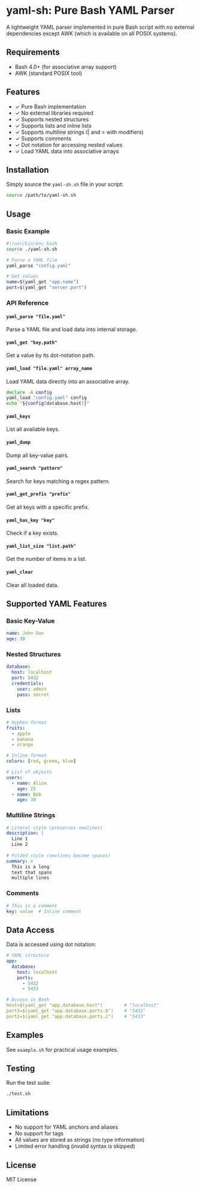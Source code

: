 # yaml-sh: Pure Bash YAML Parser

A lightweight YAML parser implemented in pure Bash script with no external dependencies except AWK (which is available on all POSIX systems).

## Requirements

- Bash 4.0+ (for associative array support)
- AWK (standard POSIX tool)

## Features

- ✓ Pure Bash implementation
- ✓ No external libraries required
- ✓ Supports nested structures
- ✓ Supports lists and inline lists
- ✓ Supports multiline strings (| and > with modifiers)
- ✓ Supports comments
- ✓ Dot notation for accessing nested values
- ✓ Load YAML data into associative arrays

## Installation

Simply source the `yaml-sh.sh` file in your script:

```bash
source /path/to/yaml-sh.sh
```

## Usage

### Basic Example

```bash
#!/usr/bin/env bash
source ./yaml-sh.sh

# Parse a YAML file
yaml_parse "config.yaml"

# Get values
name=$(yaml_get "app.name")
port=$(yaml_get "server.port")
```

### API Reference

#### `yaml_parse "file.yaml"`
Parse a YAML file and load data into internal storage.

#### `yaml_get "key.path"`
Get a value by its dot-notation path.

#### `yaml_load "file.yaml" array_name`
Load YAML data directly into an associative array.

```bash
declare -A config
yaml_load "config.yaml" config
echo "${config[database.host]}"
```

#### `yaml_keys`
List all available keys.

#### `yaml_dump`
Dump all key-value pairs.

#### `yaml_search "pattern"`
Search for keys matching a regex pattern.

#### `yaml_get_prefix "prefix"`
Get all keys with a specific prefix.

#### `yaml_has_key "key"`
Check if a key exists.

#### `yaml_list_size "list.path"`
Get the number of items in a list.

#### `yaml_clear`
Clear all loaded data.

## Supported YAML Features

### Basic Key-Value
```yaml
name: John Doe
age: 30
```

### Nested Structures
```yaml
database:
  host: localhost
  port: 5432
  credentials:
    user: admin
    pass: secret
```

### Lists
```yaml
# Hyphen format
fruits:
  - apple
  - banana
  - orange

# Inline format
colors: [red, green, blue]

# List of objects
users:
  - name: Alice
    age: 25
  - name: Bob
    age: 30
```

### Multiline Strings
```yaml
# Literal style (preserves newlines)
description: |
  Line 1
  Line 2
  
# Folded style (newlines become spaces)
summary: >
  This is a long
  text that spans
  multiple lines
```

### Comments
```yaml
# This is a comment
key: value  # Inline comment
```

## Data Access

Data is accessed using dot notation:

```yaml
# YAML structure
app:
  database:
    host: localhost
    ports:
      - 5432
      - 5433

# Access in Bash
host=$(yaml_get "app.database.host")        # "localhost"
port1=$(yaml_get "app.database.ports.0")    # "5432"
port2=$(yaml_get "app.database.ports.1")    # "5433"
```

## Examples

See `example.sh` for practical usage examples.

## Testing

Run the test suite:

```bash
./test.sh
```

## Limitations

- No support for YAML anchors and aliases
- No support for tags
- All values are stored as strings (no type information)
- Limited error handling (invalid syntax is skipped)

## License

MIT License